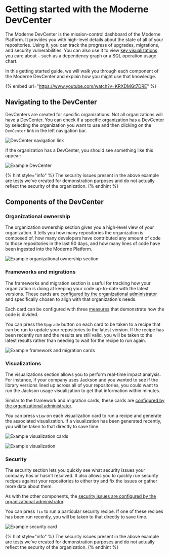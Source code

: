 # Getting started with the Moderne DevCenter

The Moderne DevCenter is the mission-control dashboard of the Moderne Platform. It provides you with high-level details about the state of all of your repositories. Using it, you can track the progress of upgrades, migrations, and security vulnerabilities. You can also use it to view [key visualizations](/user-documentation/moderne-platform/getting-started/visualizations.md) you care about – such as a dependency graph or a SQL operation usage chart.

In this getting started guide, we will walk you through each component of the Moderne DevCenter and explain how you might use that knowledge.

{% embed url="https://www.youtube.com/watch?v=KRXDMGt7DRE" %}

## Navigating to the DevCenter

DevCenters are created for specific organizations. Not all organizations will have a DevCenter. You can check if a specific organization has a DevCenter by selecting the organization you want to use and then clicking on the `DevCenter` link in the left navigation bar.

![DevCenter navigation link](/.gitbook/assets/devcenter-nav.png)

If the organization has a DevCenter, you should see something like this appear:

![Example DevCenter](/.gitbook/assets/large-devcenter.png)

{% hint style="info" %}
The security issues present in the above example are tests we've created for demonstration purposes and do not actually reflect the security of the organization.
{% endhint %}

## Components of the DevCenter

### Organizational ownership

The organization ownership section gives you a high-level view of your organization. It tells you how many repositories the organization is composed of, how many developers have contributed any amount of code to those repositories in the last 90 days, and how many lines of code have been ingested into the Moderne Platform.

![Example organizational ownership section](/.gitbook/assets/organizational-ownership.png)

### Frameworks and migrations

The frameworks and migration section is useful for tracking how your organization is doing at keeping your code up-to-date with the latest versions. These cards are [configured by the organizational administrator](/administrator-documentation/moderne-platform/how-to-guides/dev-center.md#step-3-create-and-configure-the-devcenter) and specifically chosen to align with that organization's needs.

Each card can be configured with three [measures](/administrator-documentation/moderne-platform/how-to-guides/dev-center.md#measures) that demonstrate how the code is divided.

You can press the `Upgrade` button on each card to be taken to a recipe that can be run to update your repositories to the latest version. If the recipe has been recently run and the results are still valid, you will be taken to the latest results rather than needing to wait for the recipe to run again.

![Example framework and migration cards](/.gitbook/assets/framework-and-migration.png)

### Visualizations

The visualizations section allows you to perform real-time impact analysis. For instance, if your company uses Jackson and you wanted to see if the library versions lined up across all of your repositories, you could want to run the Jackson usage visualization to get that information within minutes.

Similar to the framework and migration cards, these cards are [configured by the organizational administrator](/administrator-documentation/moderne-platform/how-to-guides/dev-center.md#visualization-cards).

You can press `view` on each visualization card to run a recipe and generate the associated visualization. If a visualization has been generated recently, you will be taken to that directly to save time.

![Example visualization cards](/.gitbook/assets/vis-cards.png)

![Example visualization](/.gitbook/assets/jackson-vis.png)

### Security

The security section lets you quickly see what security issues your company has or hasn't resolved. It also allows you to quickly run security recipes against your repositories to either try and fix the issues or gather more data about them.

As with the other components, the [security issues are configured by the organizational administrator](/administrator-documentation/moderne-platform/how-to-guides/dev-center.md#security-cards).

You can press `fix` to run a particular security recipe. If one of these recipes has been run recently, you will be taken to that directly to save time.

![Example security card](/.gitbook/assets/security-card.png)

{% hint style="info" %}
The security issues present in the above example are tests we've created for demonstration purposes and do not actually reflect the security of the organization.
{% endhint %}